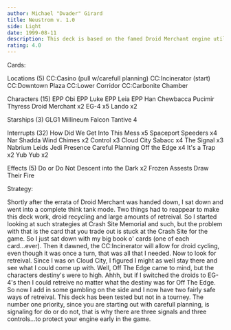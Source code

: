 ```yaml
---
author: Michael "Dvader" Girard
title: Neustrom v. 1.0
side: Light
date: 1999-08-11
description: This deck is based on the famed Droid Merchant engine utilized in the Maelstrom deck.	There is added retreival to make up for the errata of Droid Merchant.
rating: 4.0
---
```

Cards: 

Locations (5)
CC:Casino (pull w/carefull planning)
CC:Incinerator (start)
CC:Downtown Plaza
CC:Lower Corridor
CC:Carbonite Chamber

Characters (15)
EPP Obi
EPP Luke
EPP Leia
EPP Han
Chewbacca
Pucimir Thyress
Droid Merchant x2
EG-4 x5
Lando x2

Starships (3)
GLG1
Millineum Falcon
Tantive 4

Interrupts (32)
How Did We Get Into This Mess x5
Spaceport Speeders x4
Nar Shadda Wind Chimes x2
Control x3
Cloud City Sabacc x4
The Signal x3
Nabrium Leids
Jedi Presence
Careful Planning
Off the Edge x4
It's a Trap x2
Yub Yub x2

Effects (5)
Do or Do Not
Descent into the Dark x2
Frozen Assests
Draw Their Fire


Strategy: 

Shortly after the errata of Droid Merchant was handed down, I sat down and went into a complete think tank mode.  Two things had to reappear to make this deck work, droid recycling and large amounts of retreival.  So I started looking at such strategies at Crash Site Memorial and such, but the problem with that is the card that you trade out is stuck at the Crash Site for the game.  So I just sat down with my big book o' cards (one of each card...ever).	Then it dawned, the CC:Incinerator will allow for droid cycling, even though it was once a turn, that was all that I needed.  Now to look for retreival.  Since I was on Cloud City, I figured I might as well stay there and see what I could come up with.  Well, Off The Edge came to mind, but the characters destiny's were to high.  Ahhh, but if I switched the droids to EG-4's then I could retreive no matter what the destiny was for Off The Edge.  So now I add in some gambling on the side and I now have two fairly safe ways of retreival.  This deck has been tested but not in a tourney.	The number one priority, since you are starting out with carefull planning, is signaling for do or do not, that is why there are three signals and three controls...to protect your engine early in the game.

